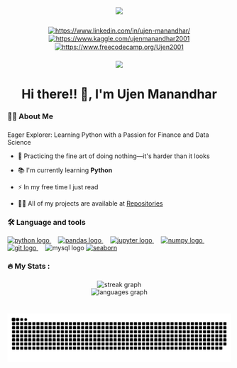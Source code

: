 <div align="center">
  <img height="150" src="https://media2.giphy.com/media/v1.Y2lkPTc5MGI3NjExZTc4ODJub2lzOHFrbmdzeGRiaWI5bnduZDBhNTVoNzE4NnhvaTFzeiZlcD12MV9pbnRlcm5hbF9naWZfYnlfaWQmY3Q9Zw/Dh5q0sShxgp13DwrvG/giphy.gif"  />
</div>

###

<div align="center">
  <a href="https://www.linkedin.com/in/ujen-manandhar/" target="blank"><img align="center" src="https://raw.githubusercontent.com/rahuldkjain/github-profile-readme-generator/master/src/images/icons/Social/linked-in-alt.svg" alt="https://www.linkedin.com/in/ujen-manandhar/" height="30" width="40" /></a>
  <a href="https://www.kaggle.com/ujenmanandhar2001" target="blank">
  <img align="center" src="https://encrypted-tbn0.gstatic.com/images?q=tbn:ANd9GcTpCpzAlmrfzPB_q16Dbvq0IihxEcGEKTZFLA&s" alt="https://www.kaggle.com/ujenmanandhar2001" height="30" width="40" />
  </a>
  <a href="https://www.freecodecamp.org/Ujen2001" target="blank">
  <img align="center" src="https://encrypted-tbn0.gstatic.com/images?q=tbn:ANd9GcSdEYAS5G21TR0rxCQ4brJeeRkYTL418LSgCA&s" alt="https://www.freecodecamp.org/Ujen2001" height="30" width="40" /></a>
</div>

###

<div align="center">
  <img src="https://visitor-badge.laobi.icu/badge?page_id=Ujen-Manandhar.Ujen-Manandhar&"  />
</div>

###

<h1 align="center">Hi there!! 👋, I'm Ujen Manandhar</h1>

###

<h3 align="left">👩‍💻  About Me</h3>

###

Eager Explorer: Learning Python with a Passion for Finance and Data Science

- 🔭  Practicing the fine art of doing nothing—it's harder than it looks

- 📚 I'm currently learning **Python**
  
- ⚡ In my free time I just read

- 👨‍💻 All of my projects are available at [Repositories](https://github.com/Ujen-Manandhar?tab=repositories)

###

<h3 align="left">🛠 Language and tools</h3>

<div align="left">
  <a href="https://www.python.org/">
  <img src="https://cdn.jsdelivr.net/gh/devicons/devicon/icons/python/python-original.svg" height="40" alt="python logo"  />
  <img width="12" /></a>
  <a href="https://pandas.pydata.org/">
  <img src="https://cdn.jsdelivr.net/gh/devicons/devicon/icons/pandas/pandas-original.svg" height="40" alt="pandas logo"  />
  <img width="12" /></a>
  <a href="https://jupyter.org/">
  <img src="https://cdn.jsdelivr.net/gh/devicons/devicon/icons/jupyter/jupyter-original.svg" height="40" alt="jupyter logo"  />
  <img width="12" /></a>
  <a href="https://numpy.org/">
  <img src="https://cdn.jsdelivr.net/gh/devicons/devicon/icons/numpy/numpy-original.svg" height="40" alt="numpy logo"  />
  <img width="12" /></a>
  <a href="https://git-scm.com/">
  <img src="https://cdn.jsdelivr.net/gh/devicons/devicon/icons/git/git-original.svg" height="40" alt="git logo"  />
  <img width="12" /></a>
  <img src="https://cdn.jsdelivr.net/gh/devicons/devicon/icons/mysql/mysql-original.svg" height="40" alt="mysql logo"/>
  <a href="https://seaborn.pydata.org/" target="_blank" rel="noreferrer">
  <img src="https://seaborn.pydata.org/_images/logo-mark-lightbg.svg" alt="seaborn" height="40"/><img width="12" /></a>
</div>

###

<h3 align="left">🔥   My Stats :</h3>

###

<div align="center">
  <img src="https://streak-stats.demolab.com?user=Ujen-Manandhar&locale=en&mode=daily&theme=dark&hide_border=false&border_radius=5&order=3" height="220" alt="streak graph"/><br/>   
  <img src="https://github-readme-stats.vercel.app/api/top-langs?username=Ujen-Manandhar&locale=en&hide_title=false&layout=compact&card_width=320&langs_count=5&theme=dracula&hide_border=false&order=2" height="150" alt="languages graph"  />
</div>

###
<br/>
<img src="https://raw.githubusercontent.com/Ujen-Manandhar/Ujen-Manandhar/output/snake.svg" alt="Snake animation" />

###
